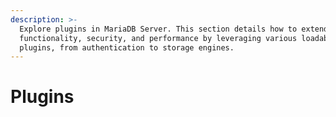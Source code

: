 ```yaml
---
description: >-
  Explore plugins in MariaDB Server. This section details how to extend database
  functionality, security, and performance by leveraging various loadable
  plugins, from authentication to storage engines.
---
```


# Plugins


